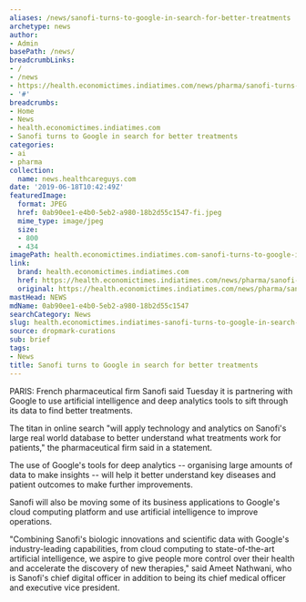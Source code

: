 ```yaml
---
aliases: /news/sanofi-turns-to-google-in-search-for-better-treatments
archetype: news
author:
- Admin
basePath: /news/
breadcrumbLinks:
- /
- /news
- https://health.economictimes.indiatimes.com/news/pharma/sanofi-turns-to-google-in-search-for-better-treatments/69839646
- '#'
breadcrumbs:
- Home
- News
- health.economictimes.indiatimes.com
- Sanofi turns to Google in search for better treatments
categories:
- ai
- pharma
collection:
  name: news.healthcareguys.com
date: '2019-06-18T10:42:49Z'
featuredImage:
  format: JPEG
  href: 0ab90ee1-e4b0-5eb2-a980-18b2d55c1547-fi.jpeg
  mime_type: image/jpeg
  size:
  - 800
  - 434
imagePath: health.economictimes.indiatimes.com-sanofi-turns-to-google-in-search-for-better-treatments
link:
  brand: health.economictimes.indiatimes.com
  href: https://health.economictimes.indiatimes.com/news/pharma/sanofi-turns-to-google-in-search-for-better-treatments/69839646
  original: https://health.economictimes.indiatimes.com/news/pharma/sanofi-turns-to-google-in-search-for-better-treatments/69839646
mastHead: NEWS
mdName: 0ab90ee1-e4b0-5eb2-a980-18b2d55c1547
searchCategory: News
slug: health.economictimes.indiatimes-sanofi-turns-to-google-in-search-for-better-treatments
source: dropmark-curations
sub: brief
tags:
- News
title: Sanofi turns to Google in search for better treatments
---
```


PARIS: French pharmaceutical firm Sanofi said Tuesday it is partnering with Google to use artificial intelligence and deep analytics tools to sift through its data to find better treatments.

The titan in online search "will apply technology and analytics on Sanofi's large real world database to better understand what treatments work for patients," the pharmaceutical firm said in a statement.

The use of Google's tools for deep analytics -- organising large amounts of data to make insights -- will help it better understand key diseases and patient outcomes to make further improvements.

Sanofi will also be moving some of its business applications to Google's cloud computing platform and use artificial intelligence to improve operations.

"Combining Sanofi's biologic innovations and scientific data with Google's industry-leading capabilities, from cloud computing to state-of-the-art artificial intelligence, we aspire to give people more control over their health and accelerate the discovery of new therapies," said Ameet Nathwani, who is Sanofi's chief digital officer in addition to being its chief medical officer and executive vice president.